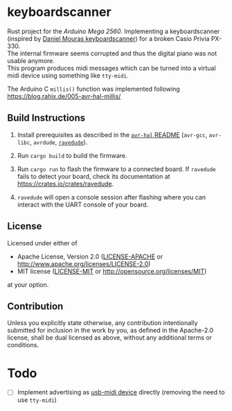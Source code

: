 # keyboardscanner

Rust project for the _Arduino Mega 2560_. Implementing a keyboardscanner (inspired by [Daniel Mouras keyboardscanner](https://github.com/oxesoft/keyboardscanner)) for a broken Casio Privia PX-330.  
The internal firmware seems corrupted and thus the digital piano was not usable anymore.  
This program produces midi messages which can be turned into a virtual midi device using something like `tty-midi`.

The Arduino C `millis()` function was implemented following https://blog.rahix.de/005-avr-hal-millis/

## Build Instructions

1. Install prerequisites as described in the [`avr-hal` README] (`avr-gcc`, `avr-libc`, `avrdude`, [`ravedude`]).

2. Run `cargo build` to build the firmware.

3. Run `cargo run` to flash the firmware to a connected board. If `ravedude`
   fails to detect your board, check its documentation at
   <https://crates.io/crates/ravedude>.

4. `ravedude` will open a console session after flashing where you can interact
   with the UART console of your board.

[`avr-hal` README]: https://github.com/Rahix/avr-hal#readme
[`ravedude`]: https://crates.io/crates/ravedude

## License

Licensed under either of

- Apache License, Version 2.0
  ([LICENSE-APACHE](LICENSE-APACHE) or <http://www.apache.org/licenses/LICENSE-2.0>)
- MIT license
  ([LICENSE-MIT](LICENSE-MIT) or <http://opensource.org/licenses/MIT>)

at your option.

## Contribution

Unless you explicitly state otherwise, any contribution intentionally submitted
for inclusion in the work by you, as defined in the Apache-2.0 license, shall
be dual licensed as above, without any additional terms or conditions.

# Todo

- [ ] Implement advertising as [usb-midi device](https://crates.io/crates/usbd-midi) directly (removing the need to use `tty-midi`)
